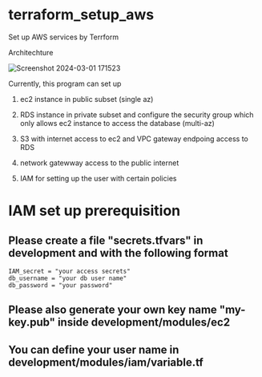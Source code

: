 # terraform_setup_aws
Set up AWS services by Terrform

Architechture

![Screenshot 2024-03-01 171523](https://github.com/aklli96/terraform_setup_aws/assets/103712883/ef4b92d1-492b-4562-9861-4d32602be06e)


Currently, this program can set up



1. ec2 instance in public subset (single az)

2. RDS instance in private subset and configure the security group which only allows ec2 instance to access the database (multi-az)

3. S3 with internet access to ec2 and VPC gateway endpoing access to RDS 

4. network gatewway access to the public internet

5. IAM for setting up the user with certain policies







# IAM set up prerequisition

## Please create a file "secrets.tfvars" in development and with the following format
```
IAM_secret = "your access secrets"
db_username = "your db user name"
db_password = "your password"
```

## Please also generate your own key name "my-key.pub" inside development/modules/ec2

## You can define your user name in development/modules/iam/variable.tf
